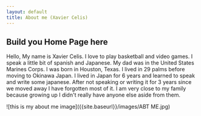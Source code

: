 ```yaml
---
layout: default
title: About me (Xavier Celis)
---
```



## Build you Home Page here 
Hello, My name is Xavier Celis. I love to play basketball and video games. I speak a little bit of spanish and Japanese. My dad was in the United States Marines Corps. I was born in Houston, Texas. I lived in 29 palms before moving to Okinawa Japan. I lived in Japan for 6 years and learned to speak and write some japanese. After not speaking or writing it for 3 years since we moved away I have forgotten most of it. I am very close to my family because growing up I didn't really have anyone else aside from them.

![this is my about me image]({{site.baseurl}}/images/ABT ME.jpg)